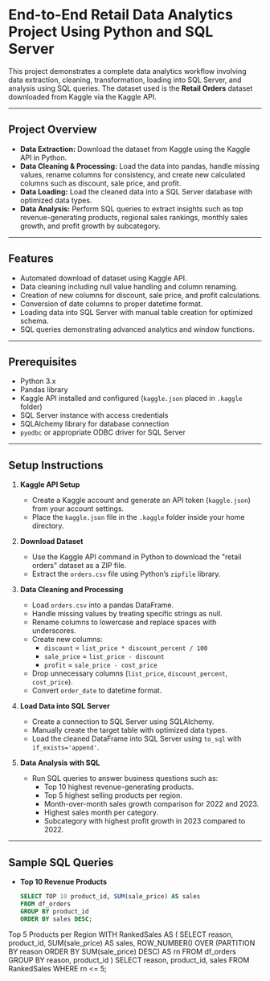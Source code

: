 # End-to-End Retail Data Analytics Project Using Python and SQL Server

This project demonstrates a complete data analytics workflow involving data extraction, cleaning, transformation, loading into SQL Server, and analysis using SQL queries. The dataset used is the **Retail Orders** dataset downloaded from Kaggle via the Kaggle API.

---

## Project Overview

- **Data Extraction:** Download the dataset from Kaggle using the Kaggle API in Python.
- **Data Cleaning & Processing:** Load the data into pandas, handle missing values, rename columns for consistency, and create new calculated columns such as discount, sale price, and profit.
- **Data Loading:** Load the cleaned data into a SQL Server database with optimized data types.
- **Data Analysis:** Perform SQL queries to extract insights such as top revenue-generating products, regional sales rankings, monthly sales growth, and profit growth by subcategory.

---

## Features

- Automated download of dataset using Kaggle API.
- Data cleaning including null value handling and column renaming.
- Creation of new columns for discount, sale price, and profit calculations.
- Conversion of date columns to proper datetime format.
- Loading data into SQL Server with manual table creation for optimized schema.
- SQL queries demonstrating advanced analytics and window functions.

---

## Prerequisites

- Python 3.x
- Pandas library
- Kaggle API installed and configured (`kaggle.json` placed in `.kaggle` folder)
- SQL Server instance with access credentials
- SQLAlchemy library for database connection
- `pyodbc` or appropriate ODBC driver for SQL Server

---

## Setup Instructions

1. **Kaggle API Setup**  
   - Create a Kaggle account and generate an API token (`kaggle.json`) from your account settings.  
   - Place the `kaggle.json` file in the `.kaggle` folder inside your home directory.

2. **Download Dataset**  
   - Use the Kaggle API command in Python to download the "retail orders" dataset as a ZIP file.  
   - Extract the `orders.csv` file using Python’s `zipfile` library.

3. **Data Cleaning and Processing**  
   - Load `orders.csv` into a pandas DataFrame.  
   - Handle missing values by treating specific strings as null.  
   - Rename columns to lowercase and replace spaces with underscores.  
   - Create new columns:  
     - `discount` = `list_price * discount_percent / 100`  
     - `sale_price` = `list_price - discount`  
     - `profit` = `sale_price - cost_price`  
   - Drop unnecessary columns (`list_price`, `discount_percent`, `cost_price`).  
   - Convert `order_date` to datetime format.

4. **Load Data into SQL Server**  
   - Create a connection to SQL Server using SQLAlchemy.  
   - Manually create the target table with optimized data types.  
   - Load the cleaned DataFrame into SQL Server using `to_sql` with `if_exists='append'`.

5. **Data Analysis with SQL**  
   - Run SQL queries to answer business questions such as:  
     - Top 10 highest revenue-generating products.  
     - Top 5 highest selling products per region.  
     - Month-over-month sales growth comparison for 2022 and 2023.  
     - Highest sales month per category.  
     - Subcategory with highest profit growth in 2023 compared to 2022.

---

## Sample SQL Queries

- **Top 10 Revenue Products**  
  ```sql
  SELECT TOP 10 product_id, SUM(sale_price) AS sales
  FROM df_orders
  GROUP BY product_id
  ORDER BY sales DESC;
Top 5 Products per Region
WITH RankedSales AS (
  SELECT reason, product_id, SUM(sale_price) AS sales,
         ROW_NUMBER() OVER (PARTITION BY reason ORDER BY SUM(sale_price) DESC) AS rn
  FROM df_orders
  GROUP BY reason, product_id
)
SELECT reason, product_id, sales
FROM RankedSales
WHERE rn <= 5;

